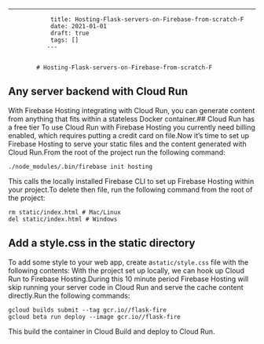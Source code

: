 ---
                title: Hosting-Flask-servers-on-Firebase-from-scratch-F
                date: 2021-01-01    
                draft: true
                tags: []
               ---


            # Hosting-Flask-servers-on-Firebase-from-scratch-F

## Any server backend with Cloud Run
With Firebase Hosting integrating with Cloud Run, you can generate content from anything that fits within a stateless Docker container.## Cloud Run has a free tier
To use Cloud Run with Firebase Hosting you currently need billing enabled, which requires putting a credit card on file.Now it’s time to set up Firebase Hosting to serve your static files and the content generated with Cloud Run.From the root of the project run the following command:
```
./node_modules/.bin/firebase init hosting
```
This calls the locally installed Firebase CLI to set up Firebase Hosting within your project.To delete then file, run the following command from the root of the project:
```
rm static/index.html # Mac/Linux
del static/index.html # Windows
```
## Add a style.css in the static directory
To add some style to your web app, create a`static/style.css` file with the following contents:
With the project set up locally, we can hook up Cloud Run to Firebase Hosting.During this 10 minute period Firebase Hosting will skip running your server code in Cloud Run and serve the cache content directly.Run the following commands:
```
gcloud builds submit --tag gcr.io//flask-fire
gcloud beta run deploy --image gcr.io//flask-fire
```
This build the container in Cloud Build and deploy to Cloud Run.